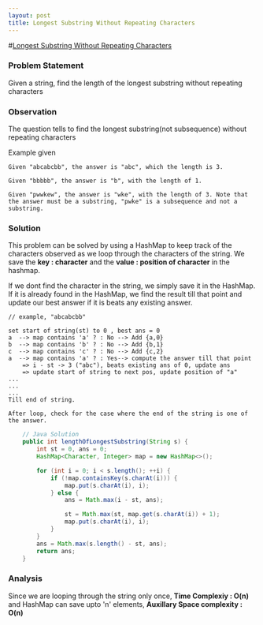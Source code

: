 ```yaml
---
layout: post
title: Longest Substring Without Repeating Characters
---
```

#[Longest Substring Without Repeating Characters](https://leetcode.com/problems/longest-substring-without-repeating-characters/)

### Problem Statement

Given a string, find the length of the longest substring without repeating characters

### Observation

The question tells to find the longest substring(not subsequence) without repeating characters

Example given 

````
Given "abcabcbb", the answer is "abc", which the length is 3.

Given "bbbbb", the answer is "b", with the length of 1.

Given "pwwkew", the answer is "wke", with the length of 3. Note that the answer must be a substring, "pwke" is a subsequence and not a substring.
````

### Solution

This problem can be solved by using a HashMap to keep track of the characters observed as we loop through the characters of the string. We save the __key : character__ and the __value : position of character__ in the hashmap. 

If we dont find the character in the string, we simply save it in the HashMap. If it is already found in the HashMap, we find the result till that point and update our best answer if it is beats any existing answer. 
 

````
// example, "abcabcbb"

set start of string(st) to 0 , best ans = 0
a  --> map contains 'a' ? : No --> Add {a,0}
b  --> map contains 'b' ? : No --> Add {b,1}
c  --> map contains 'c' ? : No --> Add {c,2}
a  --> map contains 'a' ? : Yes--> compute the answer till that point 
    => i - st -> 3 ("abc"), beats existing ans of 0, update ans
    => update start of string to next pos, update position of "a"
...
...
...
Till end of string. 

After loop, check for the case where the end of the string is one of the answer. 
````

```Java
    // Java Solution
    public int lengthOfLongestSubstring(String s) {
        int st = 0, ans = 0;
        HashMap<Character, Integer> map = new HashMap<>();

        for (int i = 0; i < s.length(); ++i) {
            if (!map.containsKey(s.charAt(i))) {
                map.put(s.charAt(i), i);
            } else {
                ans = Math.max(i - st, ans);

                st = Math.max(st, map.get(s.charAt(i)) + 1);
                map.put(s.charAt(i), i);
            }
        }
        ans = Math.max(s.length() - st, ans);
        return ans;
    }
```

### Analysis

Since we are looping through the string only once, __Time Complexiy : O(n)__ and HashMap can save upto 'n' elements, __Auxillary Space complexity : O(n)__